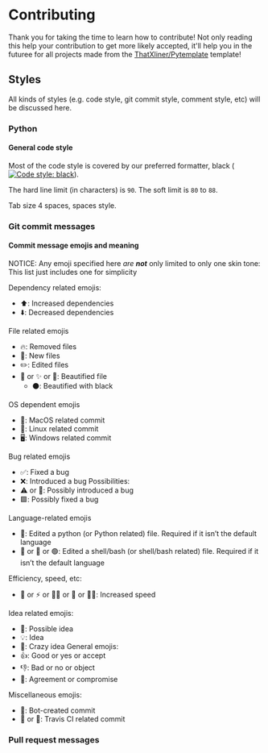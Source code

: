 # Contributing

Thank you for taking the time to learn how to contribute! Not only reading this help your contribution to get more likely accepted, it'll help you in the futuree for all projects made from the [ThatXliner/Pytemplate](https://github.com/ThatXliner/Pytemplate) template!

## Styles

All kinds of styles (e.g. code style, git commit style, comment style, etc) will be discussed here.

### Python

#### General code style
Most of the code style is covered by our preferred formatter, black ([![Code style: black](https://img.shields.io/badge/code%20style-black-000000.svg)](https://github.com/psf/black)).

The hard line limit (in characters) is `90`. The soft limit is `80` to `88`.

Tab size 4 spaces, spaces style.




### Git commit messages

#### Commit message emojis and meaning

NOTICE: Any emoji specified here *are **not*** only limited to only one skin tone: This list just includes one for simplicity


Dependency related emojis:
 - ⬆️: Increased dependencies
 - ⬇️: Decreased dependencies

File related emojis
 - 🔥: Removed files
 - 📝: New files
 - ✏️: Edited files
 - 🎨 or ✨ or 🌟: Beautified file
   - ⚫️: Beautified with black

OS dependent emojis
 - 🍎: MacOS related commit
 - 🐧: Linux related commit
 - 🖥: Windows related commit

Bug related emojis
 - ✅: Fixed a bug
 - ❌: Introduced a bug
 Possibilities:
  - ⚠️ or 😬: Possibly introduced a bug
  - 🟩: Possibly fixed a bug

Language-related emojis
 - 🐍: Edited a python (or Python related) file. Required if it isn’t the default language
 - 🦪 or 🐢 or 🟢: Edited a shell/bash (or shell/bash related) file. Required if it isn’t the default language

Efficiency, speed, etc:
 - 🔋 or ⚡️ or 🏃‍♀️ or 🏃 or 🏃‍♂️: Increased speed

Idea related emojis:
 - 🤔: Possible idea
 - 💡: Idea
 - 🤪: Crazy idea
General emojis:
 - 👍: Good or yes or accept
 - 👎: Bad or no or object
 - 🤝: Agreement or compromise 

Miscellaneous emojis:
 - 🤖: Bot-created commit
 - 👨 or 🧔: Travis CI related commit













### Pull request messages

